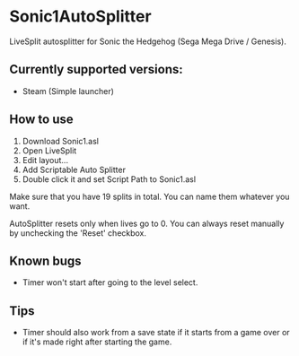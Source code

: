 # Sonic1AutoSplitter

LiveSplit autosplitter for Sonic the Hedgehog (Sega Mega Drive / Genesis).





## Currently supported versions:
- Steam (Simple launcher)

## How to use

1. Download Sonic1.asl
2. Open LiveSplit
3. Edit layout...
4. Add Scriptable Auto Splitter
5. Double click it and set Script Path to Sonic1.asl

Make sure that you have 19 splits in total. You can name them whatever you want.

AutoSplitter resets only when lives go to 0. You can always reset manually by unchecking the 'Reset' checkbox.

## Known bugs

- Timer won't start after going to the level select.

## Tips

- Timer should also work from a save state if it starts from a game over or if it's made right after starting the game.
